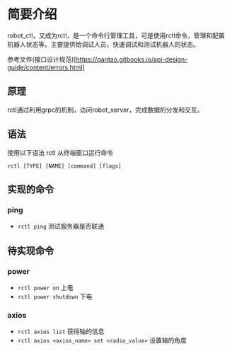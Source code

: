 # 简要介绍
robot_ctl，又成为rctl，是一个命令行管理工具，可是使用rctl命令，管理和配置机器人状态等。主要提供给调试人员，快速调试和测试机器人的状态。

参考文件(接口设计规范)[https://pantao.gitbooks.io/api-design-guide/content/errors.html]
## 原理
rctl通过利用grpc的机制，访问robot_server，完成数据的分发和交互。

## 语法
使用以下语法 rctl 从终端窗口运行命令
```
rctl [TYPE] [NAME] [command] [flags]
```

## 实现的命令
### ping
- `rctl ping` 测试服务器是否联通

## 待实现命令
### power
- `rctl power on` 上电
- `rctl power shutdown` 下电

### axios
- `rctl axios list` 获得轴的信息
- `rctl axios <axios_name> set <radio_value>` 设置轴的角度
